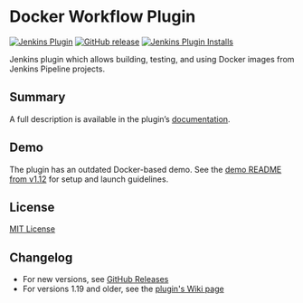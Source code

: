 Docker Workflow Plugin
=====================================

[![Jenkins Plugin](https://img.shields.io/jenkins/plugin/v/docker-workflow.svg)](https://plugins.jenkins.io/docker-workflow)
[![GitHub release](https://img.shields.io/github/release/jenkinsci/docker-workflow-plugin.svg?label=changelog)](https://github.com/jenkinsci/docker-workflow-plugin/releases/latest)
[![Jenkins Plugin Installs](https://img.shields.io/jenkins/plugin/i/docker-workflow.svg?color=blue)](https://plugins.jenkins.io/docker-workflow)

Jenkins plugin which allows building, testing, and using Docker images from Jenkins Pipeline projects.

Summary
---

A full description is available in the plugin’s [documentation](https://go.cloudbees.com/docs/plugins/docker-workflow/).

Demo
---
The plugin has an outdated Docker-based demo. See the [demo README from v1.12](https://github.com/jenkinsci/docker-workflow-plugin/tree/docker-workflow-1.12/demo) for setup and launch guidelines.

License
---
[MIT License](http://opensource.org/licenses/MIT)

Changelog
---

* For new versions, see [GitHub Releases](https://github.com/jenkinsci/docker-workflow-plugin/releases)
* For versions 1.19 and older, see the [plugin's Wiki page](https://wiki.jenkins.io/display/JENKINS/Docker+Pipeline+Plugin)
